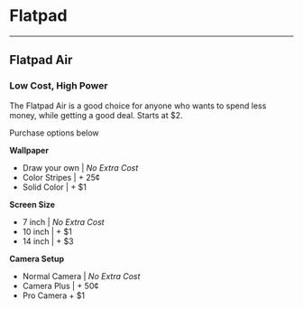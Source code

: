 # Flatpad


<hr>

## Flatpad Air
### Low Cost, High Power

The Flatpad Air is a good choice for anyone who wants to spend less money, while getting a good deal.
Starts at $2.

Purchase options below

  

**Wallpaper**
- Draw your own | _No Extra Cost_
- Color Stripes | + 25¢
- Solid Color | + $1

  

**Screen Size**
- 7 inch | _No Extra Cost_
- 10 inch | + $1
- 14 inch | + $3

  

**Camera Setup**
- Normal Camera |  _No Extra Cost_
- Camera Plus | + 50¢
- Pro Camera  + $1



